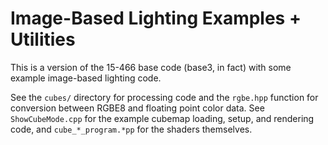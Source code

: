 # Image-Based Lighting Examples + Utilities

This is a version of the 15-466 base code (base3, in fact) with some example image-based lighting code.

See the ```cubes/``` directory for processing code and the ```rgbe.hpp``` function for conversion between RGBE8 and floating point color data.
See ```ShowCubeMode.cpp``` for the example cubemap loading, setup, and rendering code, and ```cube_*_program.*pp``` for the shaders themselves.
